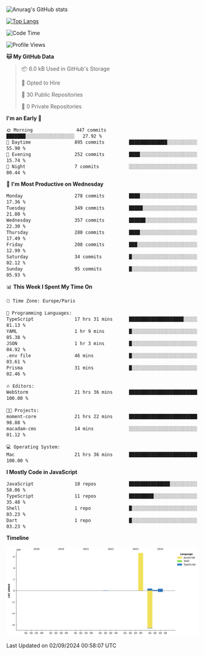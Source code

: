 ![Anurag's GitHub stats](https://github-readme-stats.vercel.app/api?username=sufiane&theme=dark&show_icons=true&count_private=true)


[![Top Langs](https://github-readme-stats.vercel.app/api/top-langs/?username=sufiane&layout=compact)](https://github.com/anuraghazra/github-readme-stats)

<!--START_SECTION:waka-->
![Code Time](http://img.shields.io/badge/Code%20Time-1%2C263%20hrs%2043%20mins-blue)

![Profile Views](http://img.shields.io/badge/Profile%20Views-0-blue)

**🐱 My GitHub Data** 

> 📦 6.0 kB Used in GitHub's Storage 
 > 
> 💼 Opted to Hire
 > 
> 📜 30 Public Repositories 
 > 
> 🔑 0 Private Repositories 
 > 
**I'm an Early 🐤** 

```text
🌞 Morning                447 commits         ███████░░░░░░░░░░░░░░░░░░   27.92 % 
🌆 Daytime                895 commits         ██████████████░░░░░░░░░░░   55.90 % 
🌃 Evening                252 commits         ████░░░░░░░░░░░░░░░░░░░░░   15.74 % 
🌙 Night                  7 commits           ░░░░░░░░░░░░░░░░░░░░░░░░░   00.44 % 
```
📅 **I'm Most Productive on Wednesday** 

```text
Monday                   278 commits         ████░░░░░░░░░░░░░░░░░░░░░   17.36 % 
Tuesday                  349 commits         █████░░░░░░░░░░░░░░░░░░░░   21.80 % 
Wednesday                357 commits         ██████░░░░░░░░░░░░░░░░░░░   22.30 % 
Thursday                 280 commits         ████░░░░░░░░░░░░░░░░░░░░░   17.49 % 
Friday                   208 commits         ███░░░░░░░░░░░░░░░░░░░░░░   12.99 % 
Saturday                 34 commits          █░░░░░░░░░░░░░░░░░░░░░░░░   02.12 % 
Sunday                   95 commits          █░░░░░░░░░░░░░░░░░░░░░░░░   05.93 % 
```


📊 **This Week I Spent My Time On** 

```text
🕑︎ Time Zone: Europe/Paris

💬 Programming Languages: 
TypeScript               17 hrs 31 mins      ████████████████████░░░░░   81.13 % 
YAML                     1 hr 9 mins         █░░░░░░░░░░░░░░░░░░░░░░░░   05.38 % 
JSON                     1 hr 3 mins         █░░░░░░░░░░░░░░░░░░░░░░░░   04.92 % 
.env file                46 mins             █░░░░░░░░░░░░░░░░░░░░░░░░   03.61 % 
Prisma                   31 mins             █░░░░░░░░░░░░░░░░░░░░░░░░   02.46 % 

🔥 Editors: 
WebStorm                 21 hrs 36 mins      █████████████████████████   100.00 % 

🐱‍💻 Projects: 
moment-core              21 hrs 22 mins      █████████████████████████   98.88 % 
macadam-cms              14 mins             ░░░░░░░░░░░░░░░░░░░░░░░░░   01.12 % 

💻 Operating System: 
Mac                      21 hrs 36 mins      █████████████████████████   100.00 % 
```

**I Mostly Code in JavaScript** 

```text
JavaScript               18 repos            ███████████████░░░░░░░░░░   58.06 % 
TypeScript               11 repos            █████████░░░░░░░░░░░░░░░░   35.48 % 
Shell                    1 repo              █░░░░░░░░░░░░░░░░░░░░░░░░   03.23 % 
Dart                     1 repo              █░░░░░░░░░░░░░░░░░░░░░░░░   03.23 % 
```



**Timeline**

![Lines of Code chart](https://raw.githubusercontent.com/Sufiane/Sufiane/main/assets/bar_graph.png)


 Last Updated on 02/09/2024 00:58:07 UTC
<!--END_SECTION:waka-->


<!--
**Sufiane/sufiane** is a ✨ _special_ ✨ repository because its `README.md` (this file) appears on your GitHub profile.

Here are some ideas to get you started:

- 🔭 I’m currently working on ...
- 🌱 I’m currently learning ...
- 👯 I’m looking to collaborate on ...
- 🤔 I’m looking for help with ...
- 💬 Ask me about ...
- 📫 How to reach me: ...
- 😄 Pronouns: ...
- ⚡ Fun fact: ...
-->
